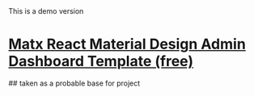 ##
This is a demo version
<h1><a href="https://ui-lib.com/downloads/matx-react-dashboard/">Matx React Material Design Admin Dashboard Template (free)</a></h1>
## 
taken as a probable base for project

